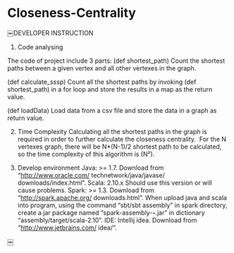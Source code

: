 # Closeness-Centrality
￼DEVELOPER INSTRUCTION

1. Code analysing

The code of project include 3 parts:
(def shortest_path)
Count the shortest paths between a given vertex and all other vertexes in the graph.

(def calculate_sssp)
Count all the shortest paths by invoking (def shortest_path) in a for loop and store the results in a map as the return value.

(def loadData)
Load data from a csv file and store the data in a graph as return value.

2. Time Complexity
Calculating all the shortest paths in the graph is required in order to further
calculate the closeness centrality. 
For the N vertexes graph, there will be N*(N-1)/2 shortest path to be calculated, so the time complexity of this algorithm is (N²).

3. Develop environment
Java: >= 1.7. Download from “http://www.oracle.com/ technetwork/java/javase/ downloads/index.html”.
Scala: 2.10.x Should use this version or will cause problems.
Spark: >= 1.3. Download from “http://spark.apache.org/ downloads.html”. When upload java and scala into program, using the command “sbt/sbt assembly” in spark directory, create a jar package named “spark-assembly-***-***.jar” in dictionary “assembly/target/scala-2.10”.
IDE: Intellij idea. Download from “http://www.jetbrains.com/ idea/”.

￼
